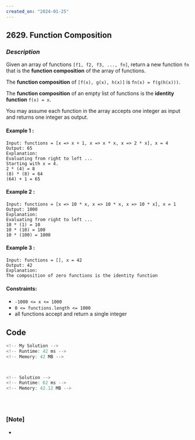 ```yaml
---
created_on: "2024-01-25"
---
```


## 2629. Function Composition


### _Description_

Given an array of functions `[f1, f2, f3, ..., fn]`, return a new function `fn` that is the **function composition** of the array of functions.

The **function composition** of `[f(x), g(x), h(x)]` is `fn(x) = f(g(h(x)))`.

The **function composition** of an empty list of functions is the **identity function** `f(x) = x`.

You may assume each function in the array accepts one integer as input and returns one integer as output.



#### Example 1 :
```
Input: functions = [x => x + 1, x => x * x, x => 2 * x], x = 4
Output: 65
Explanation:
Evaluating from right to left ...
Starting with x = 4.
2 * (4) = 8
(8) * (8) = 64
(64) + 1 = 65
```

#### Example 2 :
```
Input: functions = [x => 10 * x, x => 10 * x, x => 10 * x], x = 1
Output: 1000
Explanation:
Evaluating from right to left ...
10 * (1) = 10
10 * (10) = 100
10 * (100) = 1000
```

#### Example 3 :
```
Input: functions = [], x = 42
Output: 42
Explanation:
The composition of zero functions is the identity function
```

#### Constraints:

- `-1000 <= x <= 1000`
- `0 <= functions.length <= 1000`
- all functions accept and return a single integer


## Code

```JavaScript
<!-- My Solution -->
<!-- Runtime: 42 ms -->
<!-- Memory: 42 MB -->




```

```JavaScript
<!-- Solution -->
<!-- Runtime: 62 ms -->
<!-- Memory: 42.12 MB -->




```


#

### [Note]
- 
